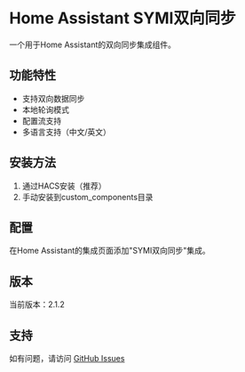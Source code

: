 # Home Assistant SYMI双向同步

一个用于Home Assistant的双向同步集成组件。

## 功能特性

- 支持双向数据同步
- 本地轮询模式
- 配置流支持
- 多语言支持（中文/英文）

## 安装方法

1. 通过HACS安装（推荐）
2. 手动安装到custom_components目录

## 配置

在Home Assistant的集成页面添加"SYMI双向同步"集成。

## 版本

当前版本：2.1.2

## 支持

如有问题，请访问 [GitHub Issues](https://github.com/symi-daguo/ha-two-way-sync/issues)